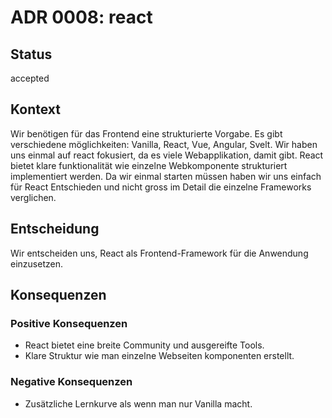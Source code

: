 # ADR 0008: react

## Status

accepted

## Kontext

Wir benötigen für das Frontend eine strukturierte Vorgabe.
Es gibt verschiedene möglichkeiten: Vanilla, React, Vue, Angular, Svelt.
Wir haben uns einmal auf react fokusiert, da es viele Webapplikation, damit gibt.
React bietet klare funktionalität wie einzelne Webkomponente strukturiert implementiert werden.
Da wir einmal starten müssen haben wir uns einfach für React Entschieden und nicht gross im Detail die einzelne Frameworks verglichen.


## Entscheidung

Wir entscheiden uns, React als Frontend-Framework für die Anwendung einzusetzen.

## Konsequenzen

### Positive Konsequenzen

- React bietet eine breite Community und ausgereifte Tools.
- Klare Struktur wie man einzelne Webseiten komponenten erstellt.

### Negative Konsequenzen

- Zusätzliche Lernkurve als wenn man nur Vanilla macht.

